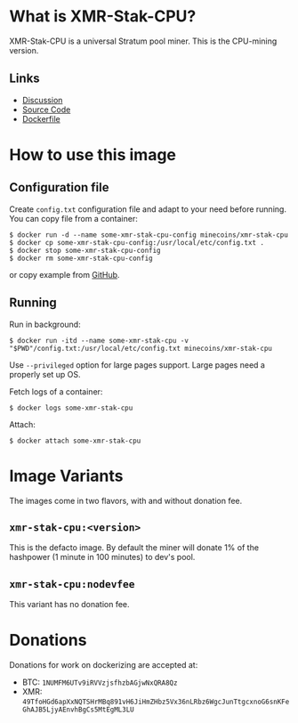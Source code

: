 # What is XMR-Stak-CPU?

XMR-Stak-CPU is a universal Stratum pool miner. This is the CPU-mining version.

## Links

- [Discussion](https://www.reddit.com/r/Monero/comments/5lsfgt/xmrstakcpu_high_performance_open_source_miner/)
- [Source Code](https://github.com/fireice-uk/xmr-stak-cpu)
- [Dockerfile](https://github.com/minecoins/docker-xmr-stak-cpu)

# How to use this image

## Configuration file

Create `config.txt` configuration file and adapt to your need before running.
You can copy file from a container:

```console
$ docker run -d --name some-xmr-stak-cpu-config minecoins/xmr-stak-cpu
$ docker cp some-xmr-stak-cpu-config:/usr/local/etc/config.txt .
$ docker stop some-xmr-stak-cpu-config
$ docker rm some-xmr-stak-cpu-config
```

or copy example from [GitHub](https://github.com/fireice-uk/xmr-stak-cpu/blob/v1.1.0-1.1.0/config.txt).

## Running

Run in background:

```console
$ docker run -itd --name some-xmr-stak-cpu -v "$PWD"/config.txt:/usr/local/etc/config.txt minecoins/xmr-stak-cpu
```

Use `--privileged` option for large pages support. Large pages need a properly set up OS.

Fetch logs of a container:

```console
$ docker logs some-xmr-stak-cpu
```

Attach:

```console
$ docker attach some-xmr-stak-cpu
```

# Image Variants

The images come in two flavors, with and without donation fee.

## `xmr-stak-cpu:<version>`

This is the defacto image. By default the miner will donate 1% of the hashpower (1 minute in 100 minutes) to dev's pool.

## `xmr-stak-cpu:nodevfee`

This variant has no donation fee.

# Donations

Donations for work on dockerizing are accepted at:

- BTC: `1NUMFM6UTv9iRVVzjsfhzbAGjwNxQRA8Qz`
- XMR: `49TfoHGd6apXxNQTSHrMBq891vH6JiHmZHbz5Vx36nLRbz6WgcJunTtgcxnoG6snKFeGhAJB5LjyAEnvhBgCs5MtEgML3LU`
